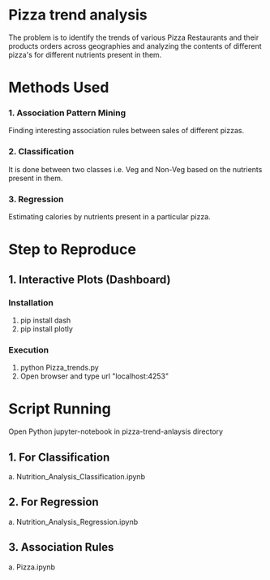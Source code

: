 # Pizza trend analysis
The problem is to identify the trends of various Pizza Restaurants and their products orders across geographies and analyzing the contents of different pizza's for different nutrients present in them.
# Methods Used
### 1. Association Pattern Mining 
Finding interesting association rules between sales of different pizzas.
### 2. Classification
It is done between two classes i.e. Veg and Non-Veg based on the nutrients present in them.
### 3. Regression 
Estimating calories by nutrients present in a particular pizza.
# Step to Reproduce
## 1. Interactive Plots (Dashboard)
### Installation
   1. pip install dash
   2. pip install plotly
### Execution
   1. python Pizza_trends.py
   2. Open browser and type url "localhost:4253"
# Script Running
   Open Python jupyter-notebook in pizza-trend-anlaysis directory
## 1. For Classification 
   a. Nutrition_Analysis_Classification.ipynb
## 2. For Regression
   a. Nutrition_Analysis_Regression.ipynb
## 3. Association Rules
   a. Pizza.ipynb
